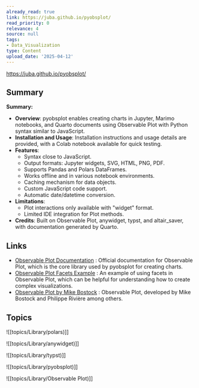 ```yaml
---
already_read: true
link: https://juba.github.io/pyobsplot/
read_priority: 0
relevance: 4
source: null
tags:
- Data_Visualization
type: Content
upload_date: '2025-04-12'
---
```


https://juba.github.io/pyobsplot/
## Summary

**Summary:**

- **Overview**: pyobsplot enables creating charts in Jupyter, Marimo notebooks, and Quarto documents using Observable Plot with Python syntax similar to JavaScript.
- **Installation and Usage**: Installation instructions and usage details are provided, with a Colab notebook available for quick testing.
- **Features**:
  - Syntax close to JavaScript.
  - Output formats: Jupyter widgets, SVG, HTML, PNG, PDF.
  - Supports Pandas and Polars DataFrames.
  - Works offline and in various notebook environments.
  - Caching mechanism for data objects.
  - Custom JavaScript code support.
  - Automatic date/datetime conversion.
- **Limitations**:
  - Plot interactions only available with "widget" format.
  - Limited IDE integration for Plot methods.
- **Credits**: Built on Observable Plot, anywidget, typst, and altair_saver, with documentation generated by Quarto.
## Links

- [Observable Plot Documentation](https://observablehq.com/@observablehq/plot?collection=@observablehq/plot) : Official documentation for Observable Plot, which is the core library used by pyobsplot for creating charts.
- [Observable Plot Facets Example](https://observablehq.com/@observablehq/plot-facets?collection=@observablehq/plot#cell-148) : An example of using facets in Observable Plot, which can be helpful for understanding how to create complex visualizations.
- [Observable Plot by Mike Bostock](https://observablehq.com/@mbostock) : Observable Plot, developed by Mike Bostock and Philippe Rivière among others.

## Topics

![[topics/Library/polars)]]

![[topics/Library/anywidget)]]

![[topics/Library/typst)]]

![[topics/Library/pyobsplot)]]

![[topics/Library/Observable Plot)]]